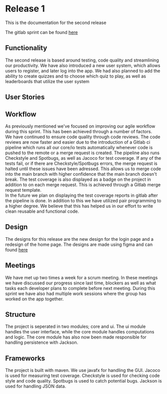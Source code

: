 # Release 1
This is the documentation for the second release

The gitlab sprint can be found [here](https://gitlab.stud.idi.ntnu.no/it1901/groups-2021/gr2114/gr2114/-/milestones/2)

## Functionality

The second release is based around testing, code quality and streamlining our productivity.
We have also introduced a new user system, which allows users to register, and later log into the app. We had also planned to add the ability to create quizzes and to choose which quiz to play, as well as leaderboards that utilize the user system

## User Stories



## Workflow 

As previously mentioned we've focused on improving our agile workflow during this sprint. This has been achieved through a number of factors.  
We have continued to ensure code quality through code reviews. The code reviews are now faster and easier due to the introduction of a Gitlab ci pipeline which runs all our core/io tests automatically whenever code is pushed to the remote or a merge request is created. The pipeline also runs Checkstyle and Spotbugs, as well as Jacoco for test coverage. If any of the tests fail, or if there are Checkstyle/Spotbugs errors, the merge request is halted until these issues have been adressed. This allows us to merge code into the main branch with higher confidence that the main branch doesn't break.
The test coverage is also displayed as a badge on the project in addition to on each merge request. This is achieved through a Gitlab merge request template.  
In the future we plan on displaying the test coverage reports in gitlab after the pipeline is done. 
In addition to this we have utilized pair programming to a higher degree. We believe that this has helped us in our effort to write clean reusable and functional code.



## Design

The designs for this release are the new design for the login page and a redesign of the home page.
The designs are made using figma and can found [here](designs.md)

## Meetings

We have met up two times a week for a scrum meeting. In these meetings we have discussed our progress since last time,
blockers as well as what tasks each developer plans to complete before next meeting.
During this sprint we have also had multiple work sessions where the group has worked on the app together.


## Structure

The project is seperated in two modules; core and ui.
The ui module handles the user interface, while the core module handles computations and logic. The core module has also now been made responsible for handling persistence with Jackson.

## Frameworks

The project is built with maven. 
We use javafx for handling the GUI.
Jacoco is used for measuring test coverage.
Checkstyle is used for checking code style and code quality.
Spotbugs is used to catch potential bugs.
Jackson is used for handling JSON data.

